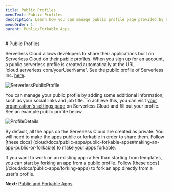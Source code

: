 ```yaml
---
title: Public Profiles
menuText: Public Profiles
description: Learn how you can manage public profile page provided by Serverless Cloud
menuOrder: 1
parent: Public/Forkable Apps
---
```


# Public Profiles

Serverless Cloud allows developers to share their applications built on Serverless Cloud on their public profiles. When you sign up for an account, a public serverless profile is created automatically at the URL 'cloud.serverless.com/yourUserName'. See the public profile of Serverless Inc. [here](https://cloud.serverless.com/serverless).

![ServerlessPublicProfile](https://user-images.githubusercontent.com/85096820/141495410-131dfd48-1c69-4a17-bd40-5fdfb884eda1.png)

You can manage your public profile by adding some additional information, such as your social links and job title. To achieve this, you can visit [your organization's settings page](https://cloud.serverless.com/orgs/<yourUserName>/settings/general) on Serverless Cloud and fill out your profile. See an example public profile below.

![ProfileDetails](https://user-images.githubusercontent.com/85096820/141496205-059b828c-a076-4cc0-9b97-6a150188d882.png)

By default, all the apps on the Serverless Cloud are created as private. You will need to make the apps public or forkable in order to share them. Follow [these docs] (cloud/docs/public-apps/public-forkable-apps#making-an-app-public-or-forkable) to make your apps forkable.

If you want to work on an existing app rather than starting from templates, you can start by forking an app from a public profile. Follow [these docs] (/cloud/docs/public-apps/forking-apps) to fork an app directly from a user's profile.

**Next:** [Public and Forkable Apps](cloud/docs/public-apps/public-forkable-apps)
